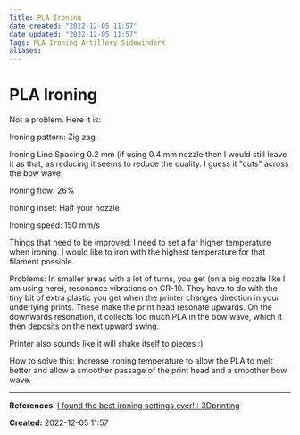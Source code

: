 ```yaml
---
Title: PLA Ironing
date created: "2022-12-05 11:57" 
date updated: "2022-12-05 11:57" 
Tags: PLA Ironing Artillery SidewinderX
aliases:
---
```

# PLA Ironing 

Not a problem. Here it is:

Ironing pattern: Zig zag

Ironing Line Spacing 0.2 mm (if using 0.4 mm nozzle then I would still leave it as that, as reducing it seems to reduce the quality. I guess it "cuts" across the bow wave.

Ironing flow: 26%

Ironing inset: Half your nozzle

Ironing speed: 150 mm/s

Things that need to be improved: I need to set a far higher temperature when ironing. I would like to iron with the highest temperature for that filament possible.

  

Problems: In smaller areas with a lot of turns, you get (on a big nozzle like I am using here), resonance vibrations on CR-10. They have to do with the tiny bit of extra plastic you get when the printer changes direction in your underlying prints. These make the print head resonate upwards. On the downwards resonation, it collects too much PLA in the bow wave, which it then deposits on the next upward swing.

Printer also sounds like it will shake itself to pieces :)

How to solve this: Increase ironing temperature to allow the PLA to melt better and allow a smoother passage of the print head and a smoother bow wave.
___
**References**:
[I found the best ironing settings ever! : 3Dprinting](https://www.reddit.com/r/3Dprinting/comments/zcjgqe/i_found_the_best_ironing_settings_ever/)

**Created:** 2022-12-05 11:57
